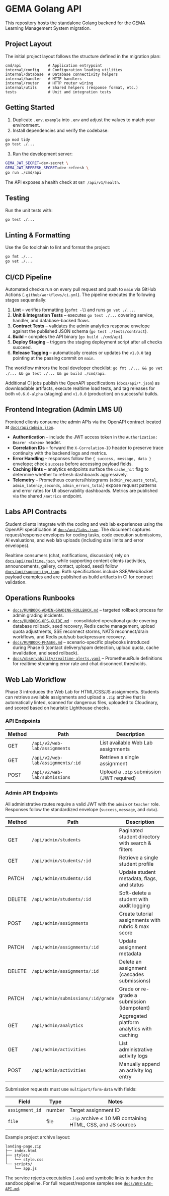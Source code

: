 # GEMA Golang API

This repository hosts the standalone Golang backend for the GEMA Learning Management System migration.

## Project Layout

The initial project layout follows the structure defined in the migration plan:

```
cmd/api            # Application entrypoint
internal/config    # Configuration loading utilities
internal/database  # Database connectivity helpers
internal/handler   # HTTP handlers
internal/router    # HTTP router wiring
internal/utils     # Shared helpers (response format, etc.)
tests              # Unit and integration tests
```

## Getting Started

1. Duplicate `.env.example` into `.env` and adjust the values to match your environment.
2. Install dependencies and verify the codebase:

```bash
go mod tidy
go test ./...
```

3. Run the development server:

```bash
GEMA_JWT_SECRET=dev-secret \
GEMA_JWT_REFRESH_SECRET=dev-refresh \
go run ./cmd/api
```

The API exposes a health check at `GET /api/v1/health`.

## Testing

Run the unit tests with:

```bash
go test ./...
```

## Linting & Formatting

Use the Go toolchain to lint and format the project:

```bash
go fmt ./...
go vet ./...
```

## CI/CD Pipeline

Automated checks run on every pull request and push to `main` via GitHub Actions (`.github/workflows/ci.yml`). The pipeline executes the following stages sequentially:

1. **Lint** – verifies formatting (`gofmt -l`) and runs `go vet ./...`.
2. **Unit & Integration Tests** – executes `go test ./...` covering service, handler, and database-backed flows.
3. **Contract Tests** – validates the admin analytics response envelope against the published JSON schema (`go test ./tests/contract`).
4. **Build** – compiles the API binary (`go build ./cmd/api`).
5. **Deploy Staging** – triggers the staging deployment script after all checks succeed.
6. **Release Tagging** – automatically creates or updates the `v1.0.0` tag pointing at the passing commit on `main`.

The workflow mirrors the local developer checklist: `go fmt ./... && go vet ./... && go test ./... && go build ./cmd/api`.

Additional CI jobs publish the OpenAPI specifications (`docs/api/*.json`) as downloadable artifacts, execute realtime load tests, and tag releases for both `v0.6.0-alpha` (staging) and `v1.0.0` (production) on successful builds.

## Frontend Integration (Admin LMS UI)

Frontend clients consume the admin APIs via the OpenAPI contract located at [`docs/api/admin.json`](docs/api/admin.json).

- **Authentication** – include the JWT access token in the `Authorization: Bearer <token>` header.
- **Correlation IDs** – forward the `X-Correlation-ID` header to preserve trace continuity with the backend logs and metrics.
- **Error Handling** – responses follow the `{ success, message, data }` envelope; check `success` before accessing payload fields.
- **Caching Hints** – analytics endpoints surface the `cache_hit` flag to determine whether to refresh dashboards aggressively.
- **Telemetry** – Prometheus counters/histograms (`admin_requests_total`, `admin_latency_seconds`, `admin_errors_total`) expose request patterns and error rates for UI observability dashboards. Metrics are published via the shared `/metrics` endpoint.

## Labs API Contracts

Student clients integrate with the coding and web lab experiences using the OpenAPI specification at [`docs/api/labs.json`](docs/api/labs.json). The document captures request/response envelopes for coding tasks, code execution submissions, AI evaluations, and web lab uploads (including size limits and error envelopes).

Realtime consumers (chat, notifications, discussion) rely on [`docs/api/realtime.json`](docs/api/realtime.json), while supporting content clients (activities, announcements, gallery, contact, upload, seed) follow [`docs/api/supporting.json`](docs/api/supporting.json). Both specifications include SSE/WebSocket payload examples and are published as build artifacts in CI for contract validation.

## Operations Runbooks

- [`docs/RUNBOOK-ADMIN-GRADING-ROLLBACK.md`](docs/RUNBOOK-ADMIN-GRADING-ROLLBACK.md) – targeted rollback process for admin grading incidents.
- [`docs/RUNBOOK-OPS-GUIDE.md`](docs/RUNBOOK-OPS-GUIDE.md) – consolidated operational guide covering database rollback, seed recovery, Redis cache management, upload quota adjustments, SSE reconnect storms, NATS reconnect/drain workflows, and Redis pub/sub backpressure recovery.
- [`docs/RUNBOOK-PHASE6.md`](docs/RUNBOOK-PHASE6.md) – scenario-specific playbooks introduced during Phase 6 (contact delivery/spam detection, upload quota, cache invalidation, and seed rollback).
- [`docs/observability/realtime-alerts.yaml`](docs/observability/realtime-alerts.yaml) – PrometheusRule definitions for realtime streaming error rate and chat disconnect thresholds.

## Web Lab Workflow

Phase 3 introduces the Web Lab for HTML/CSS/JS assignments. Students can retrieve available assignments and upload a `.zip` archive that is automatically linted, scanned for dangerous files, uploaded to Cloudinary, and scored based on heuristic Lighthouse checks.

### API Endpoints

| Method | Path                               | Description                         |
|--------|------------------------------------|-------------------------------------|
| GET    | `/api/v2/web-lab/assignments`      | List available Web Lab assignments  |
| GET    | `/api/v2/web-lab/assignments/:id`  | Retrieve a single assignment        |
| POST   | `/api/v2/web-lab/submissions`      | Upload a `.zip` submission (JWT required) |

### Admin API Endpoints

All administrative routes require a valid JWT with the `admin` or `teacher` role. Responses follow the standardized envelope (`success`, `message`, and `data`).

| Method | Path | Description |
|--------|------|-------------|
| GET | `/api/admin/students` | Paginated student directory with search & filters |
| GET | `/api/admin/students/:id` | Retrieve a single student profile |
| PATCH | `/api/admin/students/:id` | Update student metadata, flags, and status |
| DELETE | `/api/admin/students/:id` | Soft-delete a student with audit logging |
| POST | `/api/admin/assignments` | Create tutorial assignments with rubric & max score |
| PATCH | `/api/admin/assignments/:id` | Update assignment metadata |
| DELETE | `/api/admin/assignments/:id` | Delete an assignment (cascades submissions) |
| PATCH | `/api/admin/submissions/:id/grade` | Grade or re-grade a submission (idempotent) |
| GET | `/api/admin/analytics` | Aggregated platform analytics with caching |
| GET | `/api/admin/activities` | List administrative activity logs |
| POST | `/api/admin/activities` | Manually append an activity log entry |

Submission requests must use `multipart/form-data` with fields:

| Field           | Type   | Notes                                                       |
|-----------------|--------|-------------------------------------------------------------|
| `assignment_id` | number | Target assignment ID                                        |
| `file`          | file   | `.zip` archive ≤ 10 MB containing HTML, CSS, and JS sources |

Example project archive layout:

```
landing-page.zip
├── index.html
├── styles/
│   └── style.css
└── scripts/
    └── app.js
```

The service rejects executables (`.exe`) and symbolic links to harden the sandbox pipeline. For full request/response samples see [`docs/WEB-LAB-API.md`](docs/WEB-LAB-API.md).

